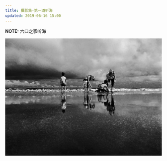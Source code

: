 ```yaml
---
title: 摄影集-第一滩听海
updated: 2019-06-16 15:00
---
```


**NOTE:** 六口之家听海

![听海](/photos/IMG_20190616_154213.jpg)